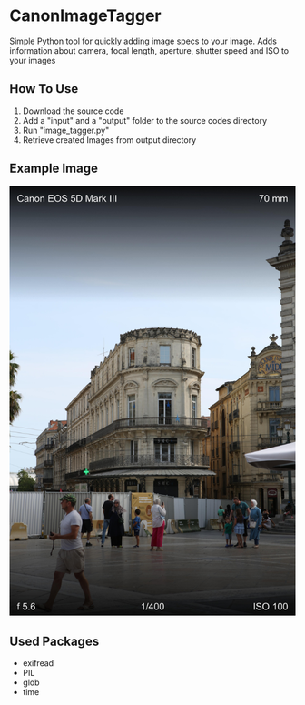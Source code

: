 # CanonImageTagger
Simple Python tool for quickly adding image specs to your image. Adds information about camera, focal length, aperture, shutter speed and ISO to your images

## How To Use
1. Download the source code
2. Add a "input" and a "output" folder to the source codes directory
3. Run "image_tagger.py"
4. Retrieve created Images from output directory

## Example Image

![alt text](exampleImage.jpg)

## Used Packages
- exifread
- PIL
- glob
- time
